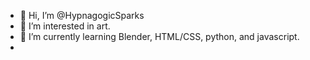 - 👋 Hi, I’m @HypnagogicSparks
- 👀 I’m interested in art.
- 🌱 I’m currently learning Blender, HTML/CSS, python, and javascript.
- 


<!---
HypnagogicSparks/HypnagogicSparks is a ✨ special ✨ repository because its `README.md` (this file) appears on your GitHub profile.
You can click the Preview link to take a look at your changes.
--->
